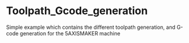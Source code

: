 # Toolpath_Gcode_generation
Simple example which contains the different toolpath generation, and G-code generation for the 5AXISMAKER machine
